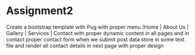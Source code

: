 # Assignment2
Create a bootstrap template with Pug   with proper menu (Home | About Us | Gallery | Services | Contact with proper dynamic content in all pages and in contact proper contact form when we submit post data store in some text file and render all contact details in next page with proper design
